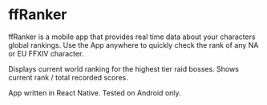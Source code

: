 # ffRanker

ffRanker is a mobile app that provides real time data about your characters global rankings.
Use the App anywhere to quickly check the rank of any NA or EU FFXIV character.

Displays current world ranking for the highest tier raid bosses.
Shows current rank / total recorded scores.

App written in React Native.
Tested on Android only.